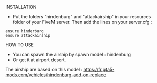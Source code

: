 INSTALLATION

- Put the folders "hindenburg" and "attackairship" in your resources folder of your FiveM server. Then add the lines on your server.cfg :
```
ensure hinderburg
ensure attackairship
```

HOW TO USE

- You can spawn the airship by spawn model : hindenburg 
- Or get it at airport desert.

The airship are based on this model : 
https://fr.gta5-mods.com/vehicles/hindenburg-add-on-replace
